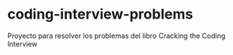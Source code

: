 # coding-interview-problems
Proyecto para resolver los problemas del libro Cracking the Coding Interview
